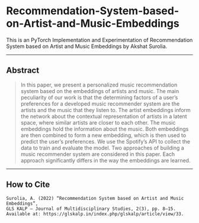# Recommendation-System-based-on-Artist-and-Music-Embeddings

This is an PyTorch Implementation and Experimentation of Recommendation System based on Artist and Music Embeddings by Akshat Surolia.

---
## Abstract
>In this paper, we present a personalized music recommendation system based on the embeddings of artists and music. The main peculiarity of our work is that the determining factors of a user’s preferences for a developed music recommender system are the artists and the music that they listen to. The artist embeddings inform the network about the contextual representation of artists in a latent space, where similar artists are closer to each other. The music embeddings hold the information about the music. Both embeddings are then combined to form a new embedding, which is then used to predict the user’s preferences. We use the Spotify’s API to collect the data to train and evaluate the model. Two approaches of building a music recommender system are considered in this paper. Each approach significantly differs in the way the embeddings are learned.

---
## How to Cite

    Surolia, A. (2022) “Recommendation System based on Artist and Music Embeddings”,
    GLS KALP – Journal of Multidisciplinary Studies, 2(3), pp. 8–15.
    Available at: https://glskalp.in/index.php/glskalp/article/view/33.
